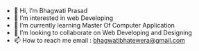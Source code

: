 - 👋 Hi, I’m Bhagwati Prasad
- 👀 I’m interested in web Developing
- 🌱 I’m currently learning Master Of Computer Application
- 💞️ I’m looking to collaborate on Web Developing and Designing
- 📫 How to reach me email : bhagwatibhatewera@gmail.com

<!---
bhavin01b88/bhavin01b88 is a ✨ special ✨ repository because its `README.md` (this file) appears on your GitHub profile.
You can click the Preview link to take a look at your changes.
--->
